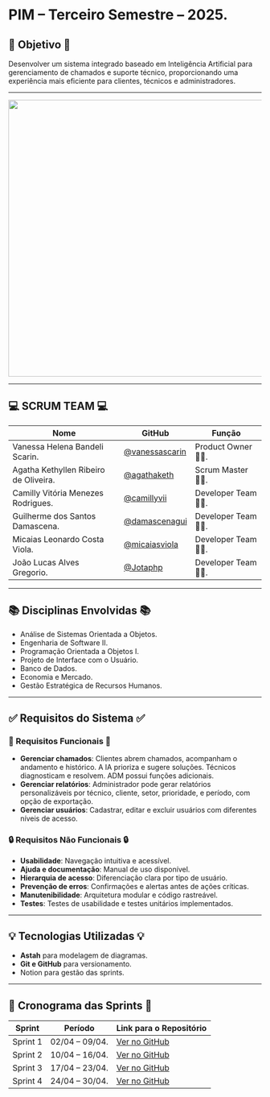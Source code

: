 # PIM – Terceiro Semestre – 2025.

## 🎯 Objetivo 🎯

Desenvolver um sistema integrado baseado em Inteligência Artificial para gerenciamento de chamados e suporte técnico, proporcionando uma experiência mais eficiente para clientes, técnicos e administradores.

---

<div align="center">
<img src="https://github.com/user-attachments/assets/25c3b68e-e1f5-4edc-9709-054ffd1efca3" width="550"/>
</div>


---

## 💻 SCRUM  TEAM 💻

| Nome     | GitHub | Função     |
|----------|--------|------------|
| Vanessa Helena Bandeli Scarin. | [@vanessascarin](https://github.com/vanessascarin) | Product Owner 👩‍💼. |
| Agatha Kethyllen Ribeiro de Oliveira. | [@agathaketh](https://github.com/agathaketh) | Scrum Master 👩‍💼. |
| Camilly Vitória Menezes Rodrigues. | [@camillyvii](https://github.com/camillyvii) | Developer Team 👩‍💻. |
| Guilherme dos Santos Damascena. | [@damascenagui](https://github.com/damascenagui) | Developer Team 👩‍💻. |
| Micaias Leonardo Costa Viola. | [@micaiasviola](https://github.com/micaiasviola) | Developer Team 👩‍💻. |
| João Lucas Alves Gregorio. | [@Jotaphp](https://github.com/Jotaphp) | Developer Team 👩‍💻. |

---

## 📚 Disciplinas Envolvidas 📚

- Análise de Sistemas Orientada a Objetos.
- Engenharia de Software II.  
- Programação Orientada a Objetos I. 
- Projeto de Interface com o Usuário.  
- Banco de Dados.
- Economia e Mercado.
- Gestão Estratégica de Recursos Humanos.

---

## ✅ Requisitos do Sistema ✅

### 🔧 Requisitos Funcionais 🔧

- **Gerenciar chamados**: Clientes abrem chamados, acompanham o andamento e histórico. A IA prioriza e sugere soluções. Técnicos diagnosticam e resolvem. ADM possui funções adicionais.
- **Gerenciar relatórios**: Administrador pode gerar relatórios personalizáveis por técnico, cliente, setor, prioridade, e período, com opção de exportação.
- **Gerenciar usuários**: Cadastrar, editar e excluir usuários com diferentes níveis de acesso.

### 🔒 Requisitos Não Funcionais 🔒

- **Usabilidade**: Navegação intuitiva e acessível.
- **Ajuda e documentação**: Manual de uso disponível.
- **Hierarquia de acesso**: Diferenciação clara por tipo de usuário.
- **Prevenção de erros**: Confirmações e alertas antes de ações críticas.
- **Manutenibilidade**: Arquitetura modular e código rastreável.
- **Testes**: Testes de usabilidade e testes unitários implementados.

---

## 💡 Tecnologias Utilizadas 💡

- **Astah** para modelagem de diagramas.
- **Git e GitHub** para versionamento.
- Notion para gestão das sprints.

---

## 📅 Cronograma das Sprints 📅

| Sprint | Período | Link para o Repositório |
|--------|---------|--------------------------|
| Sprint 1 | 02/04 – 09/04. | [Ver no GitHub](https://github.com/SEU-REPO/sprint-1) |
| Sprint 2 | 10/04 – 16/04. | [Ver no GitHub](https://github.com/SEU-REPO/sprint-2) |
| Sprint 3 | 17/04 – 23/04. | [Ver no GitHub](https://github.com/SEU-REPO/sprint-3) |
| Sprint 4 | 24/04 – 30/04. | [Ver no GitHub](https://github.com/SEU-REPO/sprint-4) |
